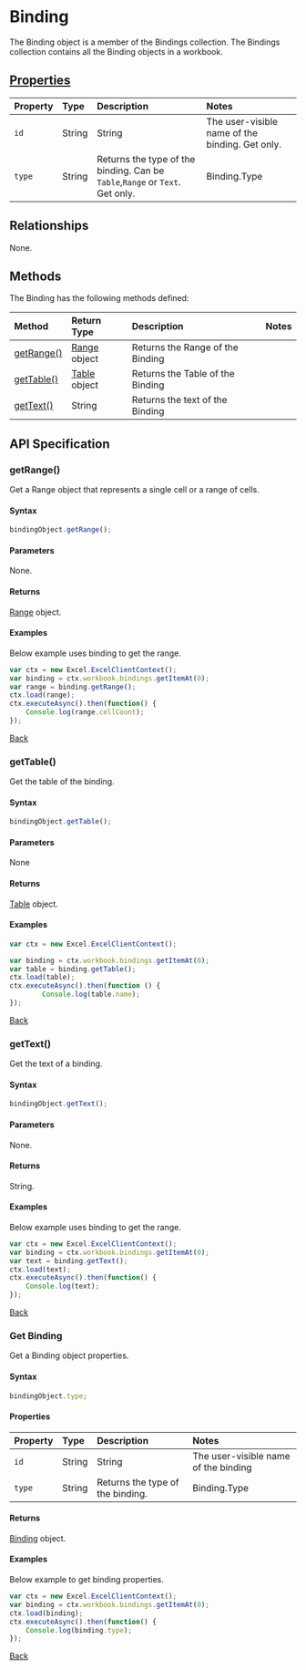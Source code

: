 # Binding
The Binding object is a member of the Bindings collection. The Bindings collection contains all the Binding objects in a workbook.

## [Properties](#get-binding)

| Property       | Type    |Description|Notes |
|:---------------|:--------|:----------|:-----|
|`id`   | String | String |The user-visible name of the binding. Get only.|Binding.Name    |       
|`type`| String |Returns the type of the binding. Can be `Table`,`Range` or `Text`. Get only. |Binding.Type|


## Relationships
None.    

## Methods
The Binding has the following methods defined:

| Method     | Return Type    |Description|Notes  |
|:-----------------|:--------|:----------|:------|
|[getRange()][getrange-link]| [Range](range.md) object |Returns the Range of the Binding| |
|[getTable()][gettable-link]| [Table](table.md) object |Returns the Table of the Binding| |  
|[getText()][gettext-link]| String |Returns the text of the Binding| |  

## API Specification 
### getRange()

Get a Range object that represents a single cell or a range of cells. 

#### Syntax

```js
bindingObject.getRange();
```
#### Parameters
None.

#### Returns

[Range](range.md) object.

#### Examples

Below example uses binding to get the range.

```js
var ctx = new Excel.ExcelClientContext();
var binding = ctx.workbook.bindings.getItemAt(0);
var range = binding.getRange();
ctx.load(range);
ctx.executeAsync().then(function() {
	Console.log(range.cellCount);
});
```

[Back](#methods)

### getTable()

Get the table of the binding. 

#### Syntax
```js
bindingObject.getTable();
```
#### Parameters

None

#### Returns

[Table](table.md) object.

#### Examples

```js
var ctx = new Excel.ExcelClientContext();

var binding = ctx.workbook.bindings.getItemAt(0);
var table = binding.getTable();
ctx.load(table);
ctx.executeAsync().then(function () {
		Console.log(table.name);
});
```
[Back](#methods)

### getText()

Get the text of a binding. 

#### Syntax

```js
bindingObject.getText();
```
#### Parameters
None.

#### Returns
String.

#### Examples

Below example uses binding to get the range.

```js
var ctx = new Excel.ExcelClientContext();
var binding = ctx.workbook.bindings.getItemAt(0);
var text = binding.getText();
ctx.load(text);
ctx.executeAsync().then(function() {
	Console.log(text);
});
```

[Back](#methods)

### Get Binding

Get a Binding object properties. 

#### Syntax

```js
bindingObject.type;
```
#### Properties
| Property       | Type    |Description|Notes |
|:---------------|:--------|:----------|:-----|
|`id`   | String | String |The user-visible name of the binding|Binding.Name    |       
|`type`| String |Returns the type of the binding. |Binding.Type|


#### Returns

[Binding](binding.md) object.

#### Examples

Below example to get binding properties.

```js
var ctx = new Excel.ExcelClientContext();
var binding = ctx.workbook.bindings.getItemAt(0);
ctx.load(binding);
ctx.executeAsync().then(function() {
	Console.log(binding.type);
});
```

[Back](#properties)




[getrange-link]: #getrange
[gettable-link]: #gettable
[gettext-link]: #gettext
